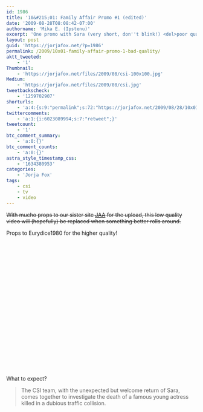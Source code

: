 ```yaml
---
id: 1986
title: '10&#215;01: Family Affair Promo #1 (edited)'
date: '2009-08-28T08:08:42-07:00'
authorname: 'Mika E. (Ipstenu)'
excerpt: 'One promo with Sara (very short, don''t blink!) <del>poor quality</del>, but it''s enough to make this the official ''Let''s talk about the first episode of Season 10'' topic! Spoilers and speculation to be found here. You''ve been warned!<br />Updated with a better quality video!'
layout: post
guid: 'https://jorjafox.net/?p=1986'
permalink: /2009/10x01-family-affair-promo-1-bad-quality/
aktt_tweeted:
    - '1'
Thumbnail:
    - 'https://jorjafox.net/files/2009/08/csi-100x100.jpg'
Medium:
    - 'https://jorjafox.net/files/2009/08/csi.jpg'
tweetbackscheck:
    - '1259702907'
shorturls:
    - 'a:4:{s:9:"permalink";s:72:"https://jorjafox.net/2009/08/28/10x01-family-affair-promo-1-bad-quality/";s:7:"tinyurl";s:26:"http://tinyurl.com/yz9ecsa";s:4:"isgd";s:18:"http://is.gd/52VUV";s:5:"bitly";s:19:"http://bit.ly/rhN1p";}'
twittercomments:
    - 'a:1:{i:6023089994;s:7:"retweet";}'
tweetcount:
    - '1'
btc_comment_summary:
    - 'a:0:{}'
btc_comment_counts:
    - 'a:0:{}'
astra_style_timestamp_css:
    - '1634380953'
categories:
    - 'Jorja Fox'
tags:
    - csi
    - tv
    - video
---
```


<del datetime="2009-08-30T22:09:20+00:00">With mucho props to our sister site <a href="http://community.livejournal.com/jorjaallaround">JAA</a> for the upload, this low quality video will (hopefully) be replaced when something better rolls around.</del>

Props to Eurydice1980 for the higher quality!

<object width="560" height="340"><param name="movie" value="http://www.youtube.com/v/orUwdjrlDBM&hl=en&fs=1&"></param><param name="allowFullScreen" value="true"></param><param name="allowscriptaccess" value="always"></param><embed src="http://www.youtube.com/v/orUwdjrlDBM&hl=en&fs=1&" type="application/x-shockwave-flash" allowscriptaccess="always" allowfullscreen="true" width="560" height="340"></embed></object>

What to expect?
<blockquote>The CSI team, with the unexpected but welcome return of Sara, comes together to investigate the death of a famous young actress killed in a dubious traffic collision.</blockquote>
